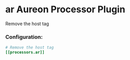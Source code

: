 # ar Aureon Processor Plugin

Remove the host tag


### Configuration:

```toml
# Remove the host tag
[[processors.ar]]
